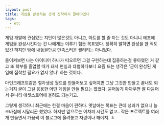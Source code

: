 ```yaml
---
layout: post
title: 게임을 완성하는 것에 집착하지 말아야겠다
tags:
  - etc
---
```


게임 개발에 관심있는 지인이 많은것도 아니고, 아트를 할 줄 아는 것도 아니니 애초에 게임을 완성시킨다는 건 나에게는 이루기 힘든 목표였다. 정확히 말하면 완성을 한 적도 있긴 하지만 밖에 내놓을만큼 만족스러운 퀄리티는 아니었다.

돌이켜보면 나는 아이디어 하나가 떠오르면 그걸 구현하는데 집중하는걸 좋아했던 거 같고 또 학부를 졸업할 때가 돼서 현실과 타협하다보니 요즘 드는 생각은 '굳이 완성된 게임에 집착할 필요가 없지 않나' 하는 것이다.  

마인크래프트같은 절차생성 월드를 만들어보고 싶어지면 그냥 그것만 만들고 끝내도 되는거지 굳이 그걸 응용한 어떤 게임을 만들 필요는 없었다. 묻어놓기 아까우면 잘 다듬어서 유니티 에셋스토어에 올려도 되는거고.  

그렇게 생각하니 최근에는 한결 마음이 편하다. 옛날에는 목표는 큰데 성과가 없으니 늘 조바심에 시달리곤 했었다. 하지만 앞으로는 어차피 시간도 없고.. 작은 프로젝트를 여러개 만들면서 가끔씩 이 블로그에 올려놓고 자랑이나 해야지. ㅎ
